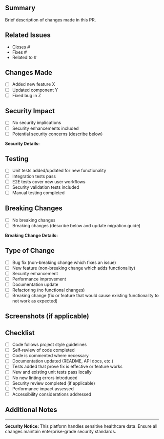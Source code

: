 ## Summary

Brief description of changes made in this PR.

## Related Issues

<!-- Use GitHub linking keywords to connect this PR to issues -->

- Closes #
- Fixes #
- Related to #

## Changes Made

<!-- List specific changes with checkboxes -->

- [ ] Added new feature X
- [ ] Updated component Y
- [ ] Fixed bug in Z

## Security Impact

<!-- REQUIRED: Describe any security implications -->

- [ ] No security implications
- [ ] Security enhancements included
- [ ] Potential security concerns (describe below)

**Security Details:**

## Testing

<!-- REQUIRED: All boxes must be checked -->

- [ ] Unit tests added/updated for new functionality
- [ ] Integration tests pass
- [ ] E2E tests cover new user workflows
- [ ] Security validation tests included
- [ ] Manual testing completed

## Breaking Changes

<!-- Check one -->

- [ ] No breaking changes
- [ ] Breaking changes (describe below and update migration guide)

**Breaking Change Details:**

## Type of Change

<!-- Check all that apply -->

- [ ] Bug fix (non-breaking change which fixes an issue)
- [ ] New feature (non-breaking change which adds functionality)
- [ ] Security enhancement
- [ ] Performance improvement
- [ ] Documentation update
- [ ] Refactoring (no functional changes)
- [ ] Breaking change (fix or feature that would cause existing functionality to not work as expected)

## Screenshots (if applicable)

<!-- Add screenshots for UI changes -->

## Checklist

<!-- ALL boxes must be checked before requesting review -->

- [ ] Code follows project style guidelines
- [ ] Self-review of code completed
- [ ] Code is commented where necessary
- [ ] Documentation updated (README, API docs, etc.)
- [ ] Tests added that prove fix is effective or feature works
- [ ] New and existing unit tests pass locally
- [ ] No new linting errors introduced
- [ ] Security review completed (if applicable)
- [ ] Performance impact assessed
- [ ] Accessibility considerations addressed

## Additional Notes

<!-- Any additional information for reviewers -->

---

**Security Notice:** This platform handles sensitive healthcare data. Ensure all changes maintain enterprise-grade security standards.
